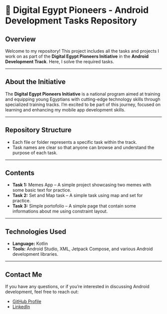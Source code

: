 # 📱 Digital Egypt Pioneers - Android Development Tasks Repository

## Overview

Welcome to my repository! This project includes all the tasks and projects I work on as part of the **Digital Egypt Pioneers Initiative** in the **Android Development Track**. Here, I solve the required tasks.

---

## About the Initiative

The **Digital Egypt Pioneers Initiative** is a national program aimed at training and equipping young Egyptians with cutting-edge technology skills through specialized training tracks. I’m excited to be part of this journey, focused on learning and enhancing my mobile app development skills.

---

## Repository Structure

- Each file or folder represents a specific task within the track.
- Task names are clear so that anyone can browse and understand the purpose of each task.

---

## Contents

- **Task 1:** Memes App – A simple project showcasing two memes with some basic text for practice.
- **Task 2:** Set and Map task – A simple task using map and set for practice.
- **Task 3:** Simple portofolio – A simple page that contain some informations about me using constraint layout.

---

## Technologies Used

- **Language:** Kotlin
- **Tools:** Android Studio, XML, Jetpack Compose, and various Android development libraries.

---

## Contact Me

If you have any questions, or if you’re interested in discussing Android development, feel free to reach out:

- [GitHub Profile](https://github.com/Abdallah-Alqiran)
- [LinkedIn](https://www.linkedin.com/in/abdallah-alqiran)
